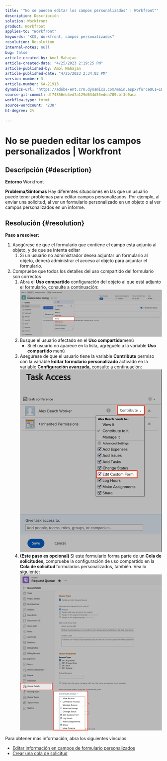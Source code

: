 ```yaml
---
title: '"No se pueden editar los campos personalizados" | Workfront"'
description: Descripción
solution: Workfront
product: Workfront
applies-to: "Workfront"
keywords: "KCS, Workfront, campos personalizados"
resolution: Resolution
internal-notes: null
bug: false
article-created-by: Amol Mahajan
article-created-date: "4/25/2023 2:19:25 PM"
article-published-by: Amol Mahajan
article-published-date: "4/25/2023 2:34:03 PM"
version-number: 3
article-number: KA-21913
dynamics-url: "https://adobe-ent.crm.dynamics.com/main.aspx?forceUCI=1&pagetype=entityrecord&etn=knowledgearticle&id=5f7d2529-74e3-ed11-a7c7-6045bd006704"
source-git-commit: df74856eb4ed7a129d034d55edea709cbf3c0aca
workflow-type: tm+mt
source-wordcount: '238'
ht-degree: 2%

---
```


# No se pueden editar los campos personalizados | Workfront

## Descripción {#description}

<b>Entorno</b>
Workfront


<b>Problema/Síntomas</b>
Hay diferentes situaciones en las que un usuario puede tener problemas para editar campos personalizados. Por ejemplo, al enviar una solicitud, al ver un formulario personalizado en un objeto o al ver campos personalizados en un informe.


## Resolución {#resolution}

<b>Paso a resolver:</b>
1. Asegúrese de que el formulario que contiene el campo está adjunto al objeto, y de que se intenta editar
   1. Si un usuario no administrador desea adjuntar un formulario al objeto, deberá administrar el acceso al objeto para adjuntar el formulario.
2. Compruebe que todos los detalles del uso compartido del formulario son correctos
   1. Abra el <b>Uso compartido</b> configuración del objeto al que está adjunto el formulario, consulte a continuación:![](assets/d4ce1013-76e3-ed11-a7c7-6045bd006704.png)
   2. Busque el usuario afectado en el <b>Uso compartido</b>menú
      - Si el usuario no aparece en la lista, agréguelo a la variable <b>Uso compartido</b> menú
   3. Asegúrese de que el usuario tiene la variable <b>Contribute</b> permiso con la variable <b>Editar formulario personalizado</b> activado en la variable <b>Configuración avanzada, </b>consulte a continuación:![](assets/469b16e9-75e3-ed11-a7c7-6045bd006704.png)
   4. <b>(Este paso es opcional) </b>Si este formulario forma parte de un<b> Cola de solicitudes, </b>compruebe la configuración de uso compartido en la<b> Cola de solicitud </b>formularios personalizados, también. Vea lo siguiente:![](assets/5104626f-75e3-ed11-a7c7-6045bd006704.png)




Para obtener más información, abra los siguientes vínculos:

- [Editar información en campos de formulario personalizados](https://experienceleague.adobe.com/docs/workfront/using/basics/work-with-custom-forms/edit-custom-forms.html?lang=en)
- [Crear una cola de solicitud](https://experienceleague.adobe.com/docs/workfront/using/manage-work/requests/create-and-manage-request-queues/create-request-queue.html?lang=en)

